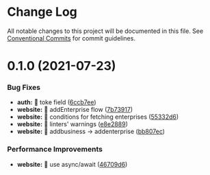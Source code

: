 # Change Log

All notable changes to this project will be documented in this file.
See [Conventional Commits](https://conventionalcommits.org) for commit guidelines.

# 0.1.0 (2021-07-23)


### Bug Fixes

* **auth:** :bug: toke field ([6ccb7ee](https://github.com/Redinn-Labs/redinn-core/commit/6ccb7ee19c34848b7a5fed9a37f220355cbd3d9f))
* **website:** :bug: addEnterprise flow ([7b73917](https://github.com/Redinn-Labs/redinn-core/commit/7b73917f48496c41ed72965fbd36fc18587d3c1f))
* **website:** :bug: conditions for fetching enterprises ([55332d6](https://github.com/Redinn-Labs/redinn-core/commit/55332d61bd5f4301d3607226acc058204bbfd35c))
* **website:** :rotating_light: linters' warnings ([e8e2889](https://github.com/Redinn-Labs/redinn-core/commit/e8e288959aac9fc2f308403f5c0ca650bebdf9eb))
* **website:** :truck: addbusiness -> addenterprise ([bb807ec](https://github.com/Redinn-Labs/redinn-core/commit/bb807ecc212b0a098504d078b21faade5bc7d40a))


### Performance Improvements

* **website:** :art: use async/await ([46709d6](https://github.com/Redinn-Labs/redinn-core/commit/46709d60d648aed724a1d619237e9308ab00991e))
